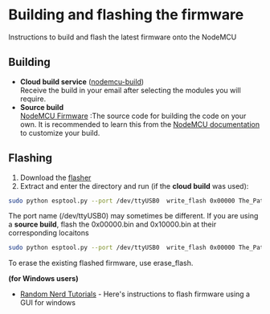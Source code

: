 # Building and flashing the firmware

Instructions to build and flash the latest firmware onto the NodeMCU

## Building
- **Cloud build service** ([nodemcu-build](https://nodemcu-build.com))
<br>  Receive the build in your email after selecting the modules you will require.
- **Source build**
<br>[NodeMCU Firmware][firmware] :The source code for building the code on your own. It is recommended to learn this from the [NodeMCU documentation][build-doc] to customize your build.

[firmware]:https://github.com/nodemcu/nodemcu-firmware
[build-doc]:https://nodemcu.readthedocs.io/en/master/build/

## Flashing
1. Download the [flasher](https://github.com/espressif/esptool)
2. Extract and enter the directory and run (if the **cloud build** was used):
```bash
sudo python esptool.py --port /dev/ttyUSB0  write_flash 0x00000 The_Path_To_The_NodeMCU_Firmware.bin`
```
The port name (/dev/ttyUSB0) may sometimes be different. If you are using a **source build**, flash the 0x00000.bin and 0x10000.bin at their corresponding locaitons
```bash
sudo python esptool.py --port /dev/ttyUSB0  write_flash 0x00000 The_Path_To_0x00000.bin 0x10000 The_Path_To_0x10000.bin
```
To erase the existing flashed firmware, use erase_flash.

**(for Windows users)**
- [Random Nerd Tutorials][rand-nerd] - Here's instructions to flash firmware using a GUI for windows

[rand-nerd]:https://randomnerdtutorials.com/flashing-nodemcu-firmware-on-the-esp8266-using-windows/

